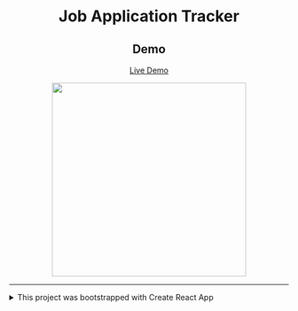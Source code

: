 <div align="center">

# Job Application Tracker

</div>

<div align="center">

## Demo

[Live Demo](https://kristenprescott.github.io/JobApplicationTracker/)

</div>

<p align="center">
<!-- <a target="_blank" rel="noopener noreferrer" href="https://user-images.githubusercontent.com/55470100/121635808-e3a16180-ca54-11eb-8124-e4eff4d22942.png">
<img width="350px" src="https://user-images.githubusercontent.com/55470100/121635808-e3a16180-ca54-11eb-8124-e4eff4d22942.png" style="max-width:100%;">
</a> -->

<!-- <a target="_blank" rel="noopener noreferer" href="https://user-images.githubusercontent.com/55470100/121636356-ccaf3f00-ca55-11eb-9a0e-bebbe0416dfa.png">
<img width="350px" src="https://user-images.githubusercontent.com/55470100/121636356-ccaf3f00-ca55-11eb-9a0e-bebbe0416dfa.png" style="max-width:100%;">
</a> -->

<a target="_blank" rel="noopener noreferer" href="https://user-images.githubusercontent.com/55470100/121636021-4692f880-ca55-11eb-872b-d2d90f67e0d5.png">
<img width="350px" src="https://user-images.githubusercontent.com/55470100/121636021-4692f880-ca55-11eb-872b-d2d90f67e0d5.png" style="max-width:100%;">
</a>

<!-- <a target="_blank" rel="noopener noreferer" href="https://user-images.githubusercontent.com/55470100/121636123-6c200200-ca55-11eb-9b0f-5164421448a3.png">
<img width="350px" src="https://user-images.githubusercontent.com/55470100/121636123-6c200200-ca55-11eb-9b0f-5164421448a3.png" style="max-width:100%;">
</a> -->
</p>

---

<details><summary>This project was bootstrapped with Create React App</summary>
# Getting Started with Create React App

This project was bootstrapped with [Create React App](https://github.com/facebook/create-react-app).

## Available Scripts

In the project directory, you can run:

### `yarn start`

Runs the app in the development mode.\
Open [http://localhost:3000](http://localhost:3000) to view it in the browser.

The page will reload if you make edits.\
You will also see any lint errors in the console.

### `yarn test`

Launches the test runner in the interactive watch mode.\
See the section about [running tests](https://facebook.github.io/create-react-app/docs/running-tests) for more information.

### `yarn build`

Builds the app for production to the `build` folder.\
It correctly bundles React in production mode and optimizes the build for the best performance.

The build is minified and the filenames include the hashes.\
Your app is ready to be deployed!

See the section about [deployment](https://facebook.github.io/create-react-app/docs/deployment) for more information.

### `yarn eject`

**Note: this is a one-way operation. Once you `eject`, you can’t go back!**

If you aren’t satisfied with the build tool and configuration choices, you can `eject` at any time. This command will remove the single build dependency from your project.

Instead, it will copy all the configuration files and the transitive dependencies (webpack, Babel, ESLint, etc) right into your project so you have full control over them. All of the commands except `eject` will still work, but they will point to the copied scripts so you can tweak them. At this point you’re on your own.

You don’t have to ever use `eject`. The curated feature set is suitable for small and middle deployments, and you shouldn’t feel obligated to use this feature. However we understand that this tool wouldn’t be useful if you couldn’t customize it when you are ready for it.

## Learn More

You can learn more in the [Create React App documentation](https://facebook.github.io/create-react-app/docs/getting-started).

To learn React, check out the [React documentation](https://reactjs.org/).

### Code Splitting

This section has moved here: [https://facebook.github.io/create-react-app/docs/code-splitting](https://facebook.github.io/create-react-app/docs/code-splitting)

### Analyzing the Bundle Size

This section has moved here: [https://facebook.github.io/create-react-app/docs/analyzing-the-bundle-size](https://facebook.github.io/create-react-app/docs/analyzing-the-bundle-size)

### Making a Progressive Web App

This section has moved here: [https://facebook.github.io/create-react-app/docs/making-a-progressive-web-app](https://facebook.github.io/create-react-app/docs/making-a-progressive-web-app)

### Advanced Configuration

This section has moved here: [https://facebook.github.io/create-react-app/docs/advanced-configuration](https://facebook.github.io/create-react-app/docs/advanced-configuration)

### Deployment

This section has moved here: [https://facebook.github.io/create-react-app/docs/deployment](https://facebook.github.io/create-react-app/docs/deployment)

### `yarn build` fails to minify

This section has moved here: [https://facebook.github.io/create-react-app/docs/troubleshooting#npm-run-build-fails-to-minify](https://facebook.github.io/create-react-app/docs/troubleshooting#npm-run-build-fails-to-minify)

</details>
